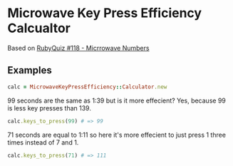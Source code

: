 # Microwave Key Press Efficiency Calcualtor

Based on [RubyQuiz #118 - Micrrowave Numbers](http://www.rubyquiz.com/quiz118.html)

## Examples

```ruby
calc = MicrowaveKeyPressEfficiency::Calculator.new
```

99 seconds are the same as 1:39 but is it more effecient? Yes, because 99 is less
key presses than 139.

```ruby
calc.keys_to_press(99) # => 99
```

71 seconds are equal to 1:11 so here it's more effecient to just press 1 three
times instead of 7 and 1.

```ruby
calc.keys_to_press(71) # => 111
```
